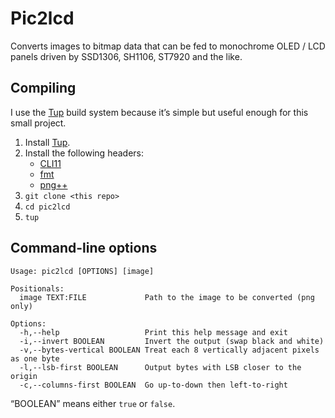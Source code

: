 # Pic2lcd

Converts images to bitmap data that can be fed to monochrome OLED / LCD panels driven by SSD1306, SH1106, ST7920 and the like. 

## Compiling

I use the [Tup](https://github.com/gittup/tup) build system because it’s simple but useful enough for this small project.

1. Install [Tup](https://github.com/gittup/tup).
2. Install the following headers:
    - [CLI11](https://github.com/CLIUtils/CLI11)
    - [fmt](https://github.com/fmtlib/fmt)
    - [png++](https://www.nongnu.org/pngpp/)
3. `git clone <this repo>`
4. `cd pic2lcd`
5. `tup`

## Command-line options

```
Usage: pic2lcd [OPTIONS] [image]

Positionals:
  image TEXT:FILE             Path to the image to be converted (png only)

Options:
  -h,--help                   Print this help message and exit
  -i,--invert BOOLEAN         Invert the output (swap black and white)
  -v,--bytes-vertical BOOLEAN Treat each 8 vertically adjacent pixels as one byte
  -l,--lsb-first BOOLEAN      Output bytes with LSB closer to the origin
  -c,--columns-first BOOLEAN  Go up-to-down then left-to-right
```

“BOOLEAN” means either `true` or `false`.

